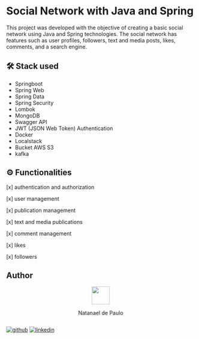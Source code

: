 # Social Network with Java and Spring
 
This project was developed with the objective of creating a basic social network using Java and Spring technologies. The social network has features such as user profiles, followers, text and media posts, likes, comments, and a search engine.

## 🛠 Stack used

- Springboot
- Spring Web
- Spring Data
- Spring Security
- Lombok
- MongoDB
- Swagger API
- JWT (JSON Web Token) Authentication
- Docker
- Localstack
- Bucket AWS S3
- kafka


## ⚙ Functionalities

[x] authentication and authorization

[x] user management

[x] publication management

[x] text and media publications

[x] comment management

[x] likes

[x] followers

## Author

<div style="display: flex; flex-direction: column; align-items: center;">
  
  <img src="https://avatars.githubusercontent.com/u/93483868?v=4" width="48" height="48">
  
  <span>Natanael de Paulo </span>
</div>

[![github](https://img.shields.io/badge/github-000?style=for-the-badge&logo=github&logoColor=white)](https://github.com/natanael-de-paulo/)
[![linkedin](https://img.shields.io/badge/linkedin-0A66C2?style=for-the-badge&logo=linkedin&logoColor=white)](https://www.linkedin.com/in/natanael-de-paulo/)

